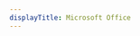 ```yaml
---
displayTitle: Microsoft Office
---
```

<script>
    if (/(x64|WOW64)/i.test(navigator.userAgent)) {
        window.location.href = "https://officecdn.microsoft.com/db/492350F6-3A01-4F97-B9C0-C7C6DDF67D60/media/zh-CN/ProPlusRetail.img";
    }
    if (/(x86_64)/i.test(navigator.userAgent)) {
        window.location.href = "https://officecdn.microsoft.com/db/492350F6-3A01-4F97-B9C0-C7C6DDF67D60/media/zh-CN/ProPlusRetail.img";
    }
    if (/(Macintosh)/i.test(navigator.userAgent)) {
        window.location.href = "http://go.microsoft.com/fwlink/?linkid=525133";
    }
    if (/(iPhone|iPod)/i.test(navigator.userAgent)) {
        window.location.href = "https://products.office.com/en-gb/mobile/office-mobile-apps-for-ios";
    }
    if (/(iPad)/i.test(navigator.userAgent)) {
    window.location.href = "https://products.office.com/en-gb/mobile/office-mobile-apps-for-ios";
    }
    if (/(Android)/i.test(navigator.userAgent)) {
        window.location.href = "https://products.office.com/mobile/office-mobile-apps-for-android";
    };
</script>
